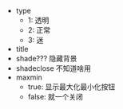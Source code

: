 -   type
    -   1: 透明
    -   2: 正常
    -   3: 迷
-   title
-   shade??? 隐藏背景
-   shadeclose 不知道啥用
-   maxmin
    -   true: 显示最大化最小化按钮
    -   false: 就一个关闭
